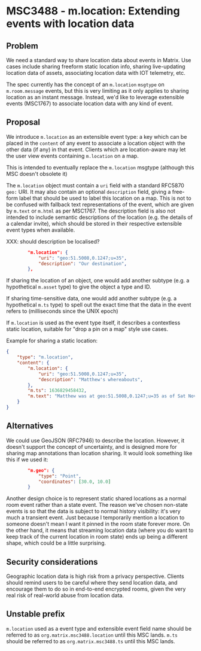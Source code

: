 # MSC3488 - m.location: Extending events with location data

## Problem

We need a standard way to share location data about events in Matrix. Use
cases include sharing freeform static location info, sharing live-updating
location data of assets, associating location data with IOT telemetry, etc.

The spec currently has the concept of an `m.location` `msgtype` on
`m.room.message` events, but this is very limiting as it only applies to
sharing location as an instant message.  Instead, we'd like to leverage
extensible events (MSC1767) to associate location data with any kind of
event.

## Proposal

We introduce `m.location` as an extensible event type: a key which can be
placed in the `content` of any event to associate a location object with the
other data (if any) in that event.  Clients which are location-aware may
let the user view events containing `m.location` on a map.

This is intended to eventually replace the `m.location` msgtype (although this
MSC doesn't obsolete it)

The `m.location` object must contain a `uri` field with a standard RFC5870
`geo:` URI.  It may also contain an optional `description` field, giving a
free-form label that should be used to label this location on a map. This is
not to be confused with fallback text representations of the event, which are
given by `m.text` or `m.html` as per MSC1767.  The description field is also
not intended to include semantic descriptions of the location (e.g. the
details of a calendar invite), which should be stored in their respective
extensible event types when available.

XXX: should description be localised?

```json
		"m.location": {
		    "uri": "geo:51.5008,0.1247;u=35",
		    "description": "Our destination",
		},
```

If sharing the location of an object, one would add another subtype (e.g. a
hypothetical `m.asset` type) to give the object a type and ID.

If sharing time-sensitive data, one would add another subtype (e.g. a
hypothetical `m.ts` type) to spell out the exact time that the data in the
event refers to (milliseconds since the UNIX epoch)

If `m.location` is used as the event type itself, it describes a contextless
static location, suitable for "drop a pin on a map" style use cases.

Example for sharing a static location:

```json
{
	"type": "m.location",
	"content": {
		"m.location": {
		    "uri": "geo:51.5008,0.1247;u=35",
		    "description": "Matthew's whereabouts",
		},
		"m.ts": 1636829458432,
		"m.text": "Matthew was at geo:51.5008,0.1247;u=35 as of Sat Nov 13 18:50:58 2021"
	}
}
```

## Alternatives

We could use GeoJSON (RFC7946) to describe the location.  However, it doesn't
support the concept of uncertainty, and is designed more for sharing map
annotations than location sharing. It would look something like this if we
used it:

```json
		"m.geo": {
		    "type": "Point", 
			"coordinates": [30.0, 10.0]
		}
```

Another design choice is to represent static shared locations as a normal room
event rather than a state event.  The reason we've chosen non-state events is
so that the data is subject to normal history visibility: it's very much a
transient event. Just because I temporarily mention a location to someone
doesn't mean I want it pinned in the room state forever more.  On the other
hand, it means that streaming location data (where you do want to keep track
of the current location in room state) ends up being a different shape, which
could be a little surprising.

## Security considerations

Geographic location data is high risk from a privacy perspective.
Clients should remind users to be careful where they send location data,
and encourage them to do so in end-to-end encrypted rooms, given the
very real risk of real-world abuse from location data.

## Unstable prefix

`m.location` used as a event type and extensible event field name should be
referred to as `org.matrix.msc3488.location` until this MSC lands.
`m.ts` should be referred to as `org.matrix.msc3488.ts` until this MSC lands.